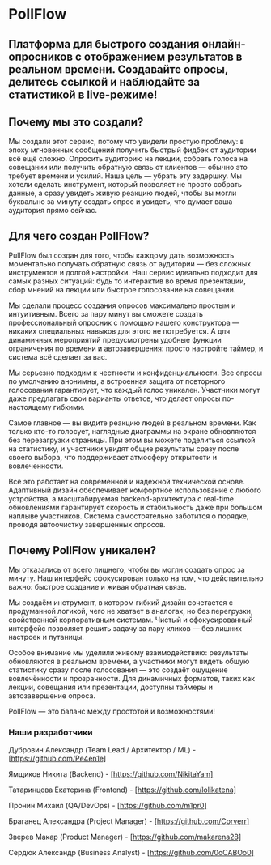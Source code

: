 # PollFlow

## Платформа для быстрого создания онлайн-опросников с отображением результатов в реальном времени. Создавайте опросы, делитесь ссылкой и наблюдайте за статистикой в live-режиме!


## Почему мы это создали?
Мы создали этот сервис, потому что увидели простую проблему: в эпоху мгновенных сообщений получить быстрый фидбэк от аудитории всё ещё сложно. Опросить аудиторию на лекции, собрать голоса на совещании или получить обратную связь от клиентов — обычно это требует времени и усилий.
Наша цель — убрать эту задершку. Мы хотели сделать инструмент, который позволяет не просто собрать данные, а сразу увидеть живую реакцию людей, чтобы вы могли буквально за минуту создать опрос и увидеть, что думает ваша аудитория прямо сейчас.


## Для чего создан PollFlow?

PullFlow был создан для того, чтобы каждому дать возможность моментально получать обратную связь от аудитории — без сложных инструментов и долгой настройки. Наш сервис идеально подходит для самых разных ситуаций: будь то интерактив во время презентации, сбор мнений на лекции или быстрое голосование на совещании.

Мы сделали процесс создания опросов максимально простым и интуитивным. Всего за пару минут вы сможете создать профессиональный опросник с помощью нашего конструктора — никаких специальных навыков для этого не потребуется. А для динамичных мероприятий предусмотрены удобные функции ограничения по времени и автозавершения: просто настройте таймер, и система всё сделает за вас.

Мы серьезно подходим к честности и конфиденциальности. Все опросы по умолчанию анонимны, а встроенная защита от повторного голосования гарантирует, что каждый голос уникален. Участники могут даже предлагать свои варианты ответов, что делает опросы по-настоящему гибкими.

Самое главное — вы видите реакцию людей в реальном времени.
Как только кто-то голосует, наглядные диаграммы на экране обновляются без перезагрузки страницы. При этом вы можете поделиться ссылкой на статистику, и участники увидят общие результаты сразу после своего выбора, что поддерживает атмосферу открытости и вовлеченности.

Всё это работает на современной и надежной технической основе. Адаптивный дизайн обеспечивает комфортное использование с любого устройства, а масштабируемая backend-архитектура с real-time обновлениями гарантирует скорость и стабильность даже при большом наплыве участников. Система самостоятельно заботится о порядке, проводя автоочистку завершенных опросов.


## Почему PollFlow уникален?
Мы отказались от всего лишнего, чтобы вы могли создать опрос за минуту. Наш интерфейс сфокусирован только на том, что действительно важно: быстрое создание и живая обратная связь.

Мы создаём инструмент, в котором гибкий дизайн сочетается с продуманной логикой, чего не хватает в аналогах, но без перегрузки, свойственной корпоративным системам. Чистый и сфокусированный интерфейс позволяет решить задачу за пару кликов — без лишних настроек и путаницы.

Особое внимание мы уделили живому взаимодействию: результаты обновляются в реальном времени, а участники могут видеть общую статистику сразу после голосования — это создаёт ощущение вовлечённости и прозрачности. Для динамичных форматов, таких как лекции, совещания или презентации, доступны таймеры и автозавершение опроса.

PollFlow — это баланс между простотой и возможностями!


### Наши разработчики

Дубровин Александр (Team Lead / Архитектор / ML) - [https://github.com/Pe4en1e]

Ямщиков Никита (Backend) - [https://github.com/NikitaYam]

Татаринцева Екатерина (Frontend) - [https://github.com/lolikatena]

Пронин Михаил (QA/DevOps) - [https://github.com/m1pr0]

Браганец Александра (Project Manager) - [https://github.com/Corverr]

Зверев Макар (Product Manager) - [https://github.com/makarena28]

Сердюк Александр (Business Analyst) - [https://github.com/0oCABOo0]
